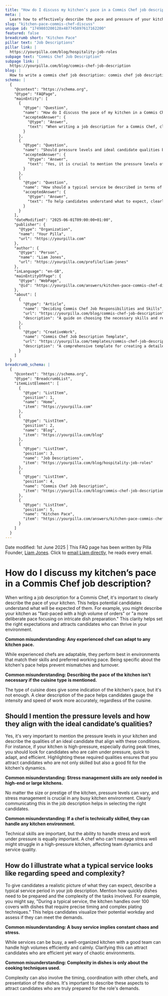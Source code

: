 ```yaml
---
title: "How do I discuss my kitchen’s pace in a Commis Chef job description?"
meta: |
  Learn how to effectively describe the pace and pressure of your kitchen in a Commis Chef job description to attract suitable candidates.
slug: "kitchen-pace-commis-chef-discuss"
unique id: "1749803200128x487745897617162200"
featured: false
breadcrumb short: "Kitchen Pace"
pillar text: "Job Descriptions"
pillar link: |
  https://yourpilla.com/blog/hospitality-job-roles
subpage text: "Commis Chef Job Description"
subpage link: |
  https://yourpilla.com/blog/commis-chef-job-description
blog: |
  How to write a commis chef job description: commis chef job description template included.
schema: |
  {
    "@context": "https://schema.org",
    "@type": "FAQPage",
    "mainEntity": [
      {
        "@type": "Question",
        "name": "How do I discuss the pace of my kitchen in a Commis Chef job description?",
        "acceptedAnswer": {
          "@type": "Answer",
          "text": "When writing a job description for a Commis Chef, clearly describe the kitchen's pace to help potential candidates understand the expected work environment. Specify whether the kitchen operates at a fast pace with high volume or a more deliberate pace focused on intricate dish preparation. This clarity helps in attracting candidates suited to thrive in your kitchen environment."
        }
      },
      {
        "@type": "Question",
        "name": "Should pressure levels and ideal candidate qualities be mentioned in the kitchen's Commis Chef job description?",
        "acceptedAnswer": {
          "@type": "Answer",
          "text": "Yes, it is crucial to mention the pressure levels of your kitchen in the Commis Chef job description and describe the qualities of an ideal candidate that align with these conditions. Candidates who are calm under pressure, quick to adapt, and efficient are preferable for high-pressure environments. Highlighting these qualities ensures that the selected candidates align well with the kitchen's dynamic."
        }
      },
      {
        "@type": "Question",
        "name": "How should a typical service be described in terms of speed and complexity in a Commis Chef job description?",
        "acceptedAnswer": {
          "@type": "Answer",
          "text": "To help candidates understand what to expect, clearly describe a typical service period in the Commis Chef job description. Mention the required speed of dish preparation and the complexity involved, such as handling over 100 covers with precisely timed and complexly plated dishes. This helps potential staff visualize their workday and determine if they can meet the kitchen's demands."
        }
      }
    ],
    "dateModified": "2025-06-01T09:00:00+01:00",
    "publisher": {
      "@type": "Organization",
      "name": "Your Pilla",
      "url": "https://yourpilla.com"
    },
    "author": {
      "@type": "Person",
      "name": "Liam Jones",
      "url": "https://yourpilla.com/profile/liam-jones"
    },
    "inLanguage": "en-GB",
    "mainEntityOfPage": {
      "@type": "WebPage",
      "@id": "https://yourpilla.com/answers/kitchen-pace-commis-chef-discuss"
    },
    "about": [
      {
        "@type": "Article",
        "name": "Deciding Commis Chef Job Responsibilities and Skills",
        "url": "https://yourpilla.com/blog/commis-chef-job-description",
        "description": "A guide on choosing the necessary skills and responsibilities when drafting a job description for a Commis Chef."
      },
      {
        "@type": "CreativeWork",
        "name": "Commis Chef Job Description Template",
        "url": "https://yourpilla.com/templates/commis-chef-job-description",
        "description": "A comprehensive template for creating a detailed job description for the position of Commis Chef."
      }
    ]
  }
breadcrumb_schema: |
  {
    "@context": "https://schema.org",
    "@type": "BreadcrumbList",
    "itemListElement": [
      {
        "@type": "ListItem",
        "position": 1,
        "name": "Home",
        "item": "https://yourpilla.com"
      },
      {
        "@type": "ListItem",
        "position": 2,
        "name": "Blog",
        "item": "https://yourpilla.com/blog"
      },
      {
        "@type": "ListItem",
        "position": 3,
        "name": "Job Descriptions",
        "item": "https://yourpilla.com/blog/hospitality-job-roles"
      },
      {
        "@type": "ListItem",
        "position": 4,
        "name": "Commis Chef Job Description",
        "item": "https://yourpilla.com/blog/commis-chef-job-description"
      },
      {
        "@type": "ListItem",
        "position": 5,
        "name": "Kitchen Pace",
        "item": "https://yourpilla.com/answers/kitchen-pace-commis-chef-discuss"
      }
    ]
  }
---
```


Date modified: 1st June 2025 | This FAQ page has been written by Pilla Founder, [Liam Jones](https://yourpilla.com/profile/liam-jones). Click to [email Liam directly](https://mailto:liam@yourpilla.com), he reads every email.

# How do I discuss my kitchen’s pace in a Commis Chef job description?

When writing a job description for a Commis Chef, it's important to clearly describe the pace of your kitchen. This helps potential candidates understand what will be expected of them. For example, you might describe your kitchen as "fast-paced with a high volume of orders" or "a more deliberate pace focusing on intricate dish preparation." This clarity helps set the right expectations and attracts candidates who can thrive in your environment.

**Common misunderstanding: Any experienced chef can adapt to any kitchen pace.**

While experienced chefs are adaptable, they perform best in environments that match their skills and preferred working pace. Being specific about the kitchen's pace helps prevent mismatches and turnover.

**Common misunderstanding: Describing the pace of the kitchen isn't necessary if the cuisine type is mentioned.**

The type of cuisine does give some indication of the kitchen's pace, but it's not enough. A clear description of the pace helps candidates gauge the intensity and speed of work more accurately, regardless of the cuisine.

## Should I mention the pressure levels and how they align with the ideal candidate’s qualities?

Yes, it's very important to mention the pressure levels in your kitchen and describe the qualities of an ideal candidate that align with these conditions. For instance, if your kitchen is high-pressure, especially during peak times, you should look for candidates who are calm under pressure, quick to adapt, and efficient. Highlighting these required qualities ensures that you attract candidates who are not only skilled but also a good fit for the kitchen's dynamics.

**Common misunderstanding: Stress management skills are only needed in high-end or large kitchens.**

No matter the size or prestige of the kitchen, pressure levels can vary, and stress management is crucial in any busy kitchen environment. Clearly communicating this in the job description helps in selecting the right candidates.

**Common misunderstanding: If a chef is technically skilled, they can handle any kitchen environment.**

Technical skills are important, but the ability to handle stress and work under pressure is equally important. A chef who can't manage stress well might struggle in a high-pressure kitchen, affecting team dynamics and service quality.

## How do I illustrate what a typical service looks like regarding speed and complexity?

To give candidates a realistic picture of what they can expect, describe a typical service period in your job description. Mention how quickly dishes need to be prepared and the complexity of the tasks involved. For example, you might say, "During a typical service, the kitchen handles over 100 covers with dishes that require precise timing and complex plating techniques." This helps candidates visualize their potential workday and assess if they can meet the demands.

**Common misunderstanding: A busy service implies constant chaos and stress.**

While services can be busy, a well-organized kitchen with a good team can handle high volumes efficiently and calmly. Clarifying this can attract candidates who are efficient yet wary of chaotic environments.

**Common misunderstanding: Complexity in dishes is only about the cooking techniques used.**

Complexity can also involve the timing, coordination with other chefs, and presentation of the dishes. It's important to describe these aspects to attract candidates who are truly prepared for the role's demands.
